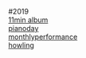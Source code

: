 

#2019<br>
[11min album](11min.md)<br>
[pianoday](post_pianoday2019.md)<br>
[monthlyperformance](mf.md)<br>
[howling](howling.md)


